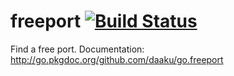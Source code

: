 freeport [![Build Status](https://secure.travis-ci.org/daaku/go.freeport.png)](http://travis-ci.org/daaku/go.freeport)
========

Find a free port. Documentation:
http://go.pkgdoc.org/github.com/daaku/go.freeport
